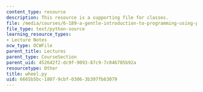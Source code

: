 ```yaml
---
content_type: resource
description: This resource is a supporting file for classes.
file: /media/courses/6-189-a-gentle-introduction-to-programming-using-python-january-iap-2011/6665b5bc18079cbf03063b397fb63079_wheel.py
file_type: text/python-source
learning_resource_types:
- Lecture Notes
ocw_type: OCWFile
parent_title: Lectures
parent_type: CourseSection
parent_uid: 452642f2-dc9f-9093-87c9-7c046705b92a
resourcetype: Other
title: wheel.py
uid: 6665b5bc-1807-9cbf-0306-3b397fb63079
---
```

